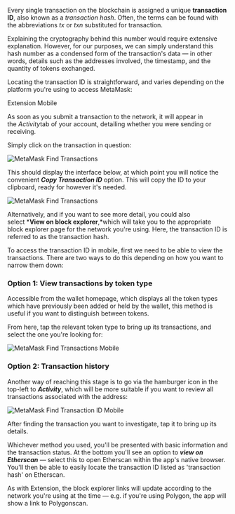 Every single transaction on the blockchain is assigned a unique **transaction ID**, also known as a *transaction hash*. Often, the terms can be found with the abbreviations *tx* or *txn* substituted for transaction.


Explaining the cryptography behind this number would require extensive explanation. However, for our purposes, we can simply understand this hash number as a condensed form of the transaction's data — in other words, details such as the addresses involved, the timestamp, and the quantity of tokens exchanged. 


Locating the transaction ID is straightforward, and varies depending on the platform you're using to access MetaMask:




Extension Mobile


As soon as you submit a transaction to the network, it will appear in the *Activity*tab of your account, detailing whether you were sending or receiving. 


Simply click on the transaction in question:


![MetaMask Find Transactions](https://support.metamask.io/hc/article_attachments/12893101219867)


This should display the interface below, at which point you will notice the convenient ***Copy Transaction ID*** option. This will copy the ID to your clipboard, ready for however it's needed.


![MetaMask Find Transactions](https://support.metamask.io/hc/article_attachments/12893093866907)


Alternatively, and if you want to see more detail, you could also select ***View on block explorer**,*which will take you to the appropriate block explorer page for the network you're using. Here, the transaction ID is referred to as the transaction hash. 




To access the transaction ID in mobile, first we need to be able to view the transactions. There are two ways to do this depending on how you want to narrow them down: 


### Option 1: View transactions by token type


Accessible from the wallet homepage, which displays all the token types which have previously been added or held by the wallet, this method is useful if you want to distinguish between tokens. 


From here, tap the relevant token type to bring up its transactions, and select the one you're looking for:


![MetaMask Find Transactions Mobile](https://support.metamask.io/hc/article_attachments/12893232668955)


### Option 2: Transaction history


Another way of reaching this stage is to go via the hamburger icon in the top-left to ***Activity***, which will be more suitable if you want to review all transactions associated with the address:


![MetaMask Find Transaction ID Mobile](https://support.metamask.io/hc/article_attachments/12893470302235)


After finding the transaction you want to investigate, tap it to bring up its details. 


Whichever method you used, you'll be presented with basic information and the transaction status. At the bottom you'll see an option to ***view on Etherscan*** *—* select this to open Etherscan within the app's native browser. You'll then be able to easily locate the transaction ID listed as 'transaction hash' on Etherscan.


As with Extension, the block explorer links will update according to the network you're using at the time — e.g. if you're using Polygon, the app will show a link to Polygonscan.


 



